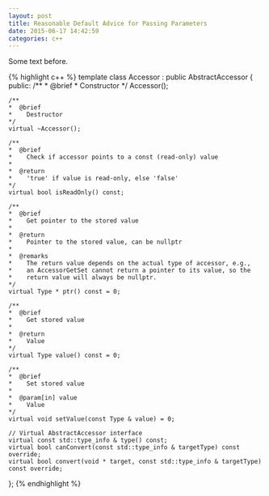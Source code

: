 ```yaml
---
layout: post
title: Reasonable Default Advice for Passing Parameters
date: 2015-06-17 14:42:59
categories: c++
---
```


Some text before.

{% highlight c++ %}
template <typename Type>
class Accessor : public AbstractAccessor
{
public:
    /**
    *  @brief
    *    Constructor
    */
    Accessor();

    /**
    *  @brief
    *    Destructor
    */
    virtual ~Accessor();

    /**
    *  @brief
    *    Check if accessor points to a const (read-only) value
    *
    *  @return
    *    'true' if value is read-only, else 'false'
    */
    virtual bool isReadOnly() const;

    /**
    *  @brief
    *    Get pointer to the stored value
    *
    *  @return
    *    Pointer to the stored value, can be nullptr
    *
    *  @remarks
    *    The return value depends on the actual type of accessor, e.g.,
    *    an AccessorGetSet cannot return a pointer to its value, so the
    *    return value will always be nullptr.
    */
    virtual Type * ptr() const = 0;

    /**
    *  @brief
    *    Get stored value
    *
    *  @return
    *    Value
    */
    virtual Type value() const = 0;

    /**
    *  @brief
    *    Set stored value
    *
    *  @param[in] value
    *    Value
    */
    virtual void setValue(const Type & value) = 0;

    // Virtual AbstractAccessor interface
    virtual const std::type_info & type() const;
    virtual bool canConvert(const std::type_info & targetType) const override;
    virtual bool convert(void * target, const std::type_info & targetType) const override;
};
{% endhighlight %}
